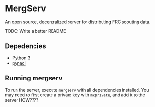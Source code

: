 # MergServ
An open source, decentralized server for distributing FRC scouting data.

TODO: Write a better README

## Depedencies
- Python 3
- [pynacl](https://github.com/pyca/pynacl)

## Running mergserv
To run the server, execute `mergserv` with all dependencies installed. You may need to first create a private key with `mkprivate`, and add it to the server HOW????
